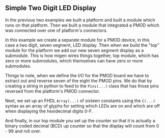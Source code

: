 Simple Two Digit LED Display
----------------------------

In the previous two examples we built a platform and built a module which
runs on that platform. Then we built a module that integrated a PMOD which
was connected over one of platform's connectors. 

In this example we create a separate module for a PMOD device, in this case
a two digit, seven segment, LED display. Then when we build the "top"
module for the platform we add our new seven segment display as a submodule.
This is how migen wires things together, top module, which has zero or more
submodules, which themselves can have zero or more submodules. 

Things to note, when we define the I/O for the PMOD board we have to
extract out and reverse seven of the eight the PMOD pins. We do that
by creating a string in python to feed to the `Pins(...)` class that
has those pins reversed from the platform's PMOD connector. 

Next, we set up an FHDL `Array(...)` of sixteen constants using the `C(...)`
syntax as an array of glyphs for setting which LEDs are on and which are
off when displaying the hexidecimal digits 0-F.

And finally, in our top module you set up the counter so that it is actually
a binary coded decimal (BCD) up counter so that the display will count from
0 - 99 and roll over.

